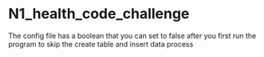# N1_health_code_challenge

The config file has a boolean that you can set to false after you first run the program to skip the create table and insert data process
